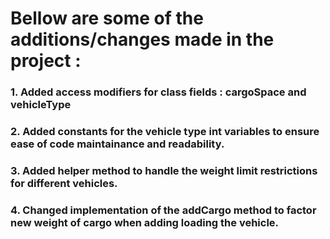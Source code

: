 # Bellow are some of the additions/changes made in the project :
### 1. Added access modifiers for class fields : cargoSpace and vehicleType
### 2. Added constants for the vehicle type int variables to ensure ease of code maintainance and readability.
### 3. Added helper method to handle the weight limit restrictions for different vehicles.
### 4. Changed implementation of the addCargo method to factor new weight of cargo when adding loading the vehicle.
